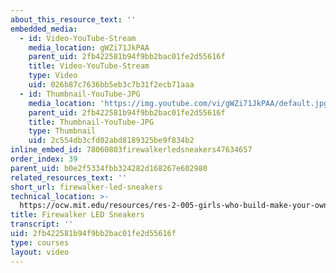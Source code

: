 ```yaml
---
about_this_resource_text: ''
embedded_media:
  - id: Video-YouTube-Stream
    media_location: gWZi71JkPAA
    parent_uid: 2fb422581b94f9bb2bac01fe2d55616f
    title: Video-YouTube-Stream
    type: Video
    uid: 026b87c7636bb5eb3c7b31f2ecb71aaa
  - id: Thumbnail-YouTube-JPG
    media_location: 'https://img.youtube.com/vi/gWZi71JkPAA/default.jpg'
    parent_uid: 2fb422581b94f9bb2bac01fe2d55616f
    title: Thumbnail-YouTube-JPG
    type: Thumbnail
    uid: 2c554db3cfd02abd8189325be9f834b2
inline_embed_id: 78060803firewalkerledsneakers47634657
order_index: 39
parent_uid: b0e2f5334fbb324282d168267e602980
related_resources_text: ''
short_url: firewalker-led-sneakers
technical_location: >-
  https://ocw.mit.edu/resources/res-2-005-girls-who-build-make-your-own-wearables-workshop-spring-2015/circuits-and-code/build-and-test-a-wearable-circuit/firewalker-led-sneakers
title: Firewalker LED Sneakers
transcript: ''
uid: 2fb422581b94f9bb2bac01fe2d55616f
type: courses
layout: video
---
```

